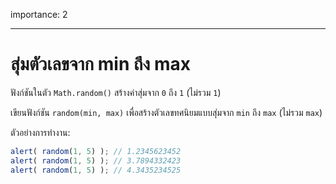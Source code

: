 importance: 2

---

# สุ่มตัวเลขจาก min ถึง max

ฟังก์ชันในตัว `Math.random()` สร้างค่าสุ่มจาก `0` ถึง `1` (ไม่รวม `1`)

เขียนฟังก์ชัน `random(min, max)` เพื่อสร้างตัวเลขทศนิยมแบบสุ่มจาก `min` ถึง `max` (ไม่รวม `max`)

ตัวอย่างการทำงาน:

```js
alert( random(1, 5) ); // 1.2345623452
alert( random(1, 5) ); // 3.7894332423
alert( random(1, 5) ); // 4.3435234525
```

